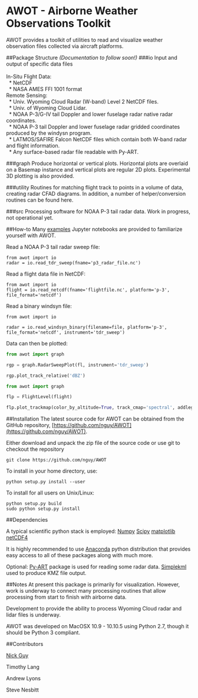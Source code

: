 AWOT - Airborne Weather Observations Toolkit
===============

AWOT provides a toolkit of utilities to read and visualize weather observation files collected via aircraft platforms.


##Package Structure
_(Documentation to follow soon!)_
###io
Input and output of specific data files<br><br>
In-Situ Flight Data:<br>
&nbsp;&nbsp;* NetCDF<br>
&nbsp;&nbsp;* NASA AMES FFI 1001 format<br>
Remote Sensing:<br>
&nbsp;&nbsp;* Univ. Wyoming Cloud Radar (W-band) Level 2 NetCDF files.<br>
&nbsp;&nbsp;* Univ. of Wyoming Cloud Lidar.<br>
&nbsp;&nbsp;* NOAA P-3/G-IV tail Doppler and lower fuselage radar native radar coordinates.<br>
&nbsp;&nbsp;* NOAA P-3 tail Doppler and lower fuselage radar gridded coordinates produced by the windysn program.<br>
&nbsp;&nbsp;* LATMOS/SAFIRE Falcon NetCDF files which contain both W-band radar and flight information.<br>
&nbsp;&nbsp;* Any surface-based radar file readable with Py-ART.

###graph
Produce horizontal or vertical plots.  Horizontal plots are overlaid on a Basemap instance and vertical plots are regular 2D plots. Experimental 3D plotting is also provided.

###utility
Routines for matching flight track to points in a volume of data, creating radar CFAD diagrams. In addition, a number of helper/conversion routines can be found here.

###src
Processing software for NOAA P-3 tail radar data. Work in progress, not operational yet.

##How-to
Many [examples](https://github.com/nguy/AWOT/tree/master/examples) Jupyter notebooks are provided to familiarize yourself with AWOT.

Read a NOAA P-3 tail radar sweep file:

```
from awot import io
radar = io.read_tdr_sweep(fname='p3_radar_file.nc')
```

Read a flight data file in NetCDF:
```
from awot import io
flight = io.read_netcdf(fname='flightfile.nc', platform='p-3', file_format='netcdf')
```

Read a binary windsyn file:
```
from awot import io

radar = io.read_windsyn_binary(filename=file, platform='p-3', file_format='netcdf', instrument='tdr_sweep')
```

Data can then be plotted:
```python
from awot import graph

rgp = graph.RadarSweepPlot(fl, instrument='tdr_sweep')

rgp.plot_track_relative('dBZ')

from awot import graph

flp = FlightLevel(flight)

flp.plot_trackmap(color_by_altitude=True, track_cmap='spectral', addlegend=True, addtitle=True)
```


##Installation
The latest source code for AWOT can be obtained from the GitHub repository,
[https://github.com/nguy/AWOT](https://github.com/nguy/AWOT).

Either download and unpack the zip file of the source code or use git to checkout the repository

```
git clone https://github.com/nguy/AWOT
```
To install in your home directory, use:

```
python setup.py install --user
```
To install for all users on Unix/Linux:
```
python setup.py build
sudo python setup.py install
```

##Dependencies

A typical scientific python stack is employed:
    [Numpy](http://www.scipy.org)
    [Scipy](http://www.scipy.org)
    [matplotlib](http://matplotlib.org)
    [netCDF4](http://code.google.com/p/netcdf4-python)

It is highly recommended to use [Anaconda](https://store.continuum.io/cshop/anaconda/) python
distribution that provides easy access to all of these packages along with much more.

Optional:
    [Py-ART](https://github.com/ARM-DOE/pyart) package is used for reading some radar data.
    [Simplekml](http://www.simplekml.com) used to produce KMZ file output.




##Notes
At present this package is primarily for visualization.  However, work is underway to connect
many processing routines that allow processing from start to finish with airborne data.

Development to provide the ability to process Wyoming Cloud radar and lidar files is underway.

AWOT was developed on MacOSX 10.9 - 10.10.5 using Python 2.7, though it should be Python 3 compliant.

##Contributors

[Nick Guy](https://github.com/nguy)

Timothy Lang

Andrew Lyons

Steve Nesbitt